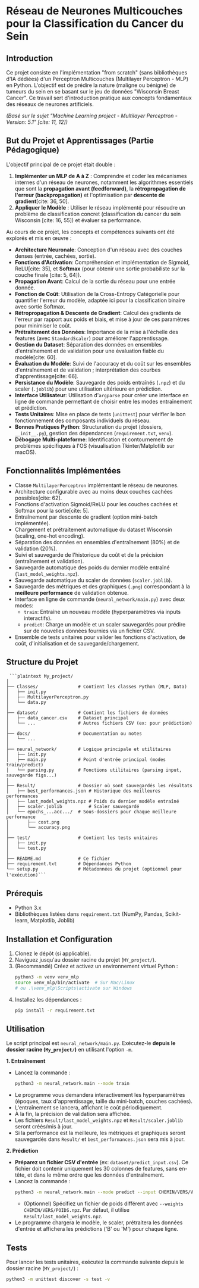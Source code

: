 # Réseau de Neurones Multicouches pour la Classification du Cancer du Sein

## Introduction

Ce projet consiste en l'implémentation "from scratch" (sans bibliothèques d'IA dédiées) d'un Perceptron Multicouches (Multilayer Perceptron - MLP) en Python. L'objectif est de prédire la nature (maligne ou bénigne) de tumeurs du sein en se basant sur le jeu de données "Wisconsin Breast Cancer". Ce travail sert d'introduction pratique aux concepts fondamentaux des réseaux de neurones artificiels.

*(Basé sur le sujet "Machine Learning project - Multilayer Perceptron - Version: 5.1" [cite: 11, 12])*

## But du Projet et Apprentissages (Partie Pédagogique)

L'objectif principal de ce projet était double :

1.  **Implémenter un MLP de A à Z** : Comprendre et coder les mécanismes internes d'un réseau de neurones, notamment les algorithmes essentiels que sont la **propagation avant (feedforward)**, la **rétropropagation de l'erreur (backpropagation)** et l'optimisation par **descente de gradient**[cite: 36, 50].
2.  **Appliquer le Modèle** : Utiliser le réseau implémenté pour résoudre un problème de classification concret (classification du cancer du sein Wisconsin [cite: 16, 55]) et évaluer sa performance.

Au cours de ce projet, les concepts et compétences suivants ont été explorés et mis en œuvre :

* **Architecture Neuronale**: Conception d'un réseau avec des couches denses (entrée, cachées, sortie).
* **Fonctions d'Activation**: Compréhension et implémentation de Sigmoid, ReLU[cite: 35], et **Softmax** (pour obtenir une sortie probabiliste sur la couche finale [cite: 5, 64]).
* **Propagation Avant**: Calcul de la sortie du réseau pour une entrée donnée.
* **Fonction de Coût**: Utilisation de la Cross-Entropy Catégorielle pour quantifier l'erreur du modèle, adaptée ici pour la classification binaire avec sortie Softmax.
* **Rétropropagation & Descente de Gradient**: Calcul des gradients de l'erreur par rapport aux poids et biais, et mise à jour de ces paramètres pour minimiser le coût.
* **Prétraitement des Données**: Importance de la mise à l'échelle des features (avec `StandardScaler`) pour améliorer l'apprentissage.
* **Gestion du Dataset**: Séparation des données en ensembles d'entraînement et de validation pour une évaluation fiable du modèle[cite: 60].
* **Évaluation du Modèle**: Suivi de l'accuracy et du coût sur les ensembles d'entraînement et de validation ; interprétation des courbes d'apprentissage[cite: 66].
* **Persistance du Modèle**: Sauvegarde des poids entraînés (`.npz`) et du scaler (`.joblib`) pour une utilisation ultérieure en prédiction.
* **Interface Utilisateur**: Utilisation d'`argparse` pour créer une interface en ligne de commande permettant de choisir entre les modes entraînement et prédiction.
* **Tests Unitaires**: Mise en place de tests (`unittest`) pour vérifier le bon fonctionnement des composants individuels du réseau.
* **Bonnes Pratiques Python**: Structuration du projet (dossiers, `__init__.py`), gestion des dépendances (`requirement.txt`, `venv`).
* **Débogage Multi-plateforme**: Identification et contournement de problèmes spécifiques à l'OS (visualisation Tkinter/Matplotlib sur macOS).

## Fonctionnalités Implémentées

* Classe `MultilayerPerceptron` implémentant le réseau de neurones.
* Architecture configurable avec au moins deux couches cachées possibles[cite: 62].
* Fonctions d'activation Sigmoid/ReLU pour les couches cachées et Softmax pour la sortie[cite: 5].
* Entraînement par descente de gradient (option mini-batch implémentée).
* Chargement et prétraitement automatique du dataset Wisconsin (scaling, one-hot encoding).
* Séparation des données en ensembles d'entraînement (80%) et de validation (20%).
* Suivi et sauvegarde de l'historique du coût et de la précision (entraînement et validation).
* Sauvegarde automatique des poids du dernier modèle entraîné (`last_model_weights.npz`).
* Sauvegarde automatique du scaler de données (`scaler.joblib`).
* Sauvegarde des métriques et des graphiques (`.png`) correspondant à la **meilleure performance** de validation obtenue.
* Interface en ligne de commande (`neural_network/main.py`) avec deux modes:
    * `train`: Entraîne un nouveau modèle (hyperparamètres via inputs interactifs).
    * `predict`: Charge un modèle et un scaler sauvegardés pour prédire sur de nouvelles données fournies via un fichier CSV.
* Ensemble de tests unitaires pour valider les fonctions d'activation, de coût, d'initialisation et de sauvegarde/chargement.

## Structure du Projet
<pre> <code>```plaintext My_project/
│
├── Classes/               # Contient les classes Python (MLP, Data)
│   ├── init.py
│   ├── MultilayerPerceptron.py
│   └── data.py
│
├── dataset/               # Contient les fichiers de données
│   ├── data_cancer.csv    # Dataset principal
│   └── ...                # Autres fichiers CSV (ex: pour prédiction)
│
├── docs/                  # Documentation ou notes
│   └── ...
│
├── neural_network/        # Logique principale et utilitaires
│   ├── init.py
│   ├── main.py            # Point d'entrée principal (modes train/predict)
│   └── parsing.py         # Fonctions utilitaires (parsing input, sauvegarde figs...)
│
├── Result/                # Dossier où sont sauvegardés les résultats
│   ├── best_performances.json # Historique des meilleures performances
│   ├── last_model_weights.npz # Poids du dernier modèle entraîné
│   ├── scaler.joblib          # Scaler sauvegardé
│   └── epochs_...acc.../  # Sous-dossiers pour chaque meilleure performance
│       ├── cost.png
│       └── accuracy.png
│
├── test/                  # Contient les tests unitaires
│   ├── init.py
│   └── test.py
│
├── README.md              # Ce fichier
├── requirement.txt        # Dépendances Python
└── setup.py               # Métadonnées du projet (optionnel pour l'exécution)```</code> </pre>


## Prérequis

* Python 3.x
* Bibliothèques listées dans `requirement.txt` (NumPy, Pandas, Scikit-learn, Matplotlib, Joblib)

## Installation et Configuration

1.  Clonez le dépôt (si applicable).
2.  Naviguez jusqu'au dossier racine du projet (`MY_project/`).
3.  (Recommandé) Créez et activez un environnement virtuel Python :
    ```bash
    python3 -m venv venv_mlp
    source venv_mlp/bin/activate  # Sur Mac/Linux
    # ou .\venv_mlp\Scripts\activate sur Windows
    ```
4.  Installez les dépendances :
    ```bash
    pip install -r requirement.txt
    ```

## Utilisation

Le script principal est `neural_network/main.py`. Exécutez-le **depuis le dossier racine (`My_project/`)** en utilisant l'option `-m`.

**1. Entraînement**

* Lancez la commande :
    ```bash
    python3 -m neural_network.main --mode train
    ```
* Le programme vous demandera interactivement les hyperparamètres (époques, taux d'apprentissage, taille du mini-batch, couches cachées).
* L'entraînement se lancera, affichant le coût périodiquement.
* À la fin, la précision de validation sera affichée.
* Les fichiers `Result/last_model_weights.npz` et `Result/scaler.joblib` seront créés/mis à jour.
* Si la performance est la meilleure, les métriques et graphiques seront sauvegardés dans `Result/` et `best_performances.json` sera mis à jour.

**2. Prédiction**

* **Préparez un fichier CSV d'entrée** (ex: `dataset/predict_input.csv`). Ce fichier doit contenir uniquement les 30 colonnes de features, sans en-tête, et dans le même ordre que les données d'entraînement.
* Lancez la commande :
    ```bash
    python3 -m neural_network.main --mode predict --input CHEMIN/VERS/VOTRE/FICHIER.csv
    ```
    * (Optionnel) Spécifiez un fichier de poids différent avec `--weights CHEMIN/VERS/POIDS.npz`. Par défaut, il utilise `Result/last_model_weights.npz`.
* Le programme chargera le modèle, le scaler, prétraitera les données d'entrée et affichera les prédictions ('B' ou 'M') pour chaque ligne.

## Tests

Pour lancer les tests unitaires, exécutez la commande suivante depuis le dossier racine (`MY_project/`) :

```bash
python3 -m unittest discover -s test -v
